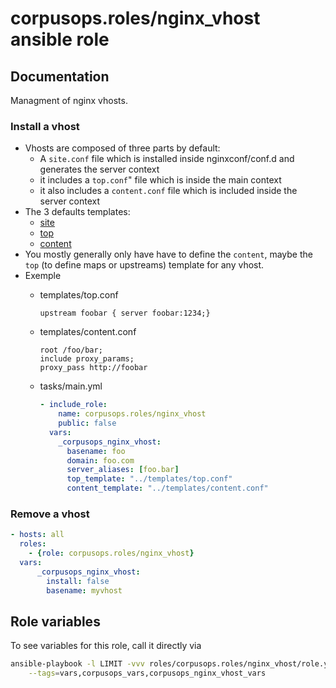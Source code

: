 # corpusops.roles/nginx_vhost ansible role

## Documentation

Managment of nginx vhosts.

### Install a vhost
- Vhosts are composed of three parts by default:
    - A ``site.conf`` file which is installed inside nginxconf/conf.d and generates the server context
    - it includes a ``top.conf``" file which is inside the main context
    - it also includes a ``content.conf`` file which is included inside the server context
- The 3 defaults templates:
    - [site](./templates/site.conf)
    - [top](./templates/top.conf)
    - [content](./templates/content.conf)
- You mostly generally only have have to define the ``content``, maybe the ``top`` (to define maps or upstreams) template for any vhost.
- Exemple
    - templates/top.conf
        ```
        upstream foobar { server foobar:1234;}
        ```

    - templates/content.conf
        ```
        root /foo/bar;
        include proxy_params;
        proxy_pass http://foobar
        ```

    - tasks/main.yml
        ```yaml
        - include_role:
            name: corpusops.roles/nginx_vhost
            public: false
          vars:
            _corpusops_nginx_vhost:
              basename: foo
              domain: foo.com
              server_aliases: [foo.bar]
              top_template: "../templates/top.conf"
              content_template: "../templates/content.conf"
        ```

### Remove a vhost
```yaml
- hosts: all
  roles:
    - {role: corpusops.roles/nginx_vhost}
  vars:
      _corpusops_nginx_vhost:
        install: false
        basename: myvhost
```


## Role variables
To see variables for this role, call it directly via
```bash
ansible-playbook -l LIMIT -vvv roles/corpusops.roles/nginx_vhost/role.yml \
    --tags=vars,corpusops_vars,corpusops_nginx_vhost_vars
```
